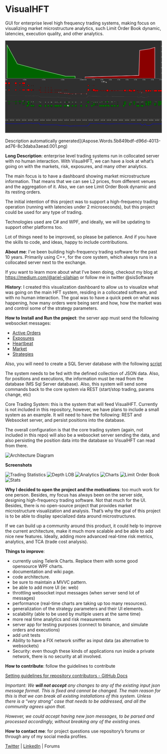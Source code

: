 # VisualHFT

GUI for enterprise level high frequency trading systems, making focus on visualizing market microstructure analytics, such Limit Order Book dynamic, latencies, execution quality, and other analytics.

![Limit Order Book Visualization](https://github.com/silahian/VisualHFT/blob/master/docImages/LOB_fulldepth.gif)

Description automatically generated](Aspose.Words.5b849bdf-d96d-4013-ad76-8c3daba3aead.001.png)

**Long Description**: enterprise level trading systems run in collocated server with no human interaction. With VisualHFT, we can have a look at what’s going on with the markets, risk, exposures, and many other analytics.

The main focus is to have a dashboard showing market microstructure information. That means that we can see L2 prices, from different venues and the aggregation of it. Also, we can see Limit Order Book dynamic and its resting orders.

The initial intention of this project was to support a high-frequency trading operation (running with latencies under 2 microseconds), but this project could be used for any type of trading.

Technologies used are C# and WPF, and ideally, we will be updating to support other platforms too.

Lot of things need to be improved, so please be patience. And if you have the skills to code, and ideas, happy to include contributions.

**About me**: I’ve been building high-frequency trading software for the past 10 years. Primarily using C++, for the core system, which always runs in a collocated server next to the exchange.

If you want to learn more about what I’ve been doing, checkout my blog at <https://medium.com/@ariel-silahian> or follow me in twitter @sisSoftware

**History**: I created this visualization dashboard to allow us to visualize what was going on the main HFT system, residing in a collocated software, and with no human interaction. The goal was to have a quick peek on what was happening, how many orders were being sent and how, how the market was and control some of the strategy parameters.

**How to Install and Run the project**: the server app must send the following websocket messages: 

- [Active Orders](https://github.com/silahian/VisualHFT/blob/master/WS_input_json/ActiveOrders.json)
- [Exposures](https://github.com/silahian/VisualHFT/blob/master/WS_input_json/Exposures.json)
- [Heartbeat](https://github.com/silahian/VisualHFT/blob/master/WS_input_json/HeartBeat.json)
- [Market](https://github.com/silahian/VisualHFT/blob/master/WS_input_json/Market.json)
- [Strategies](https://github.com/silahian/VisualHFT/blob/master/WS_input_json/Strategies.json)

Also, you will need to create a SQL Server database with the following [script](https://github.com/silahian/VisualHFT/blob/master/SQL%20scripts/table%20creation.sql)

The system needs to be fed with the defined collection of JSON data. Also, for positions and executions, the information must be read from the database (MS Sql Server database). Also, this system will send some commands back to the core system via REST (start/stop trading, params change, etc)

Core Trading System: this is the system that will feed VisualHFT. Currently is not included in this repository, however, we have plans to include a small system as an example. It will need to have the following: REST and Websocket server, and persist positions into the database.

The overall configuration is that the core trading system (again, not included in this repo) will also be a websocket server sending the data, and also persisting the position data into the database so VisualHFT can read from there.

![Architecture Diagram](/docImages/Aspose.Words.5b849bdf-d96d-4013-ad76-8c3daba3aead.002.png)

**Screenshots**

![Trading Statistics](/docImages/Aspose.Words.5b849bdf-d96d-4013-ad76-8c3daba3aead.003.png)
![Depth LOB](/docImages/Aspose.Words.5b849bdf-d96d-4013-ad76-8c3daba3aead.004.png)
![Analytics](/docImages/Aspose.Words.5b849bdf-d96d-4013-ad76-8c3daba3aead.005.png)
![Charts](/docImages/Aspose.Words.5b849bdf-d96d-4013-ad76-8c3daba3aead.006.png)
![Limit Order Book](/docImages/Aspose.Words.5b849bdf-d96d-4013-ad76-8c3daba3aead.007.png)
![Stats](/docImages/Aspose.Words.5b849bdf-d96d-4013-ad76-8c3daba3aead.008.png)

**Why I decided to open the project and the motivations**: too much work for one person. Besides, my focus has always been on the server side, designing high-frequency trading software. Not that much for the UI. Besides, there is no open-source project that provides market microstructure visualization and analysis. That’s why the goal of this project is to be able to display specialized data around microstructures.

If we can build up a community around this product, it could help to improve the current architecture, make it much more scalable and be able to add nice new features. Ideally, adding more advanced real-time risk metrics, analytics, and TCA (trade cost analysis).

**Things to improve**:

- currently using Telerik Charts. Replace them with some good opensource WPF charts.
- documentation and wiki page.
- code architecture.
- be sure to maintain a MVVC pattern.
- be able to add more UI (ie: web)
- throttling websocket input messages (when server send lot of messages)
- performance (real-time charts are taking up too many resources).
- generalization of the strategy parameters and their UI elements.
- scalability (able to be used by multiple users at the same time)
- more real time analytics and risk measurements
- server app for testing purposes (connect to binance, and simulate orders and executions)
- add unit tests
- Ability to have a FIX network sniffer as input data (as alternative to websockets)
- Security: even though these kinds of applications run inside a private network, there is no security at all involved.

**How to contribute**: follow the guidelines to contribute

[Setting guidelines for repository contributors - GitHub Docs](https://docs.github.com/en/communities/setting-up-your-project-for-healthy-contributions/setting-guidelines-for-repository-contributors)

*Important: We **will not accept** any changes to any of the existing input json message format. This is fixed and cannot be changed. The main reason for this is that we can break all existing installations of this system. Unless there is a “very strong” case that needs to be addressed, and all the community agrees upon that.*

*However, we could accept having new json messages, to be parsed and processed accordingly, without breaking any of the existing ones.*

**How to contact me**: for project questions use repository’s forums or through any of my social media profiles.

[Twitter](https://twitter.com/sisSoftware) | [LinkedIn](https://www.linkedin.com/in/silahian/) | Forums

